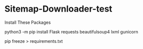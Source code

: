 # Sitemap-Downloader-test

Install These Packages

python3 -m pip install Flask requests beautifulsoup4 lxml gunicorn


 pip freeze > requirements.txt
 
